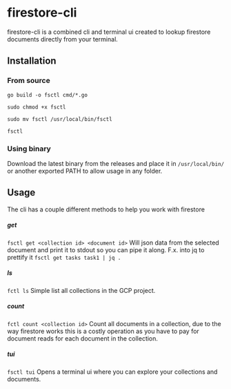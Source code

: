 # firestore-cli

firestore-cli is a combined cli and terminal ui created to lookup firestore documents directly from your terminal.

## Installation

### From source
```
go build -o fsctl cmd/*.go 

sudo chmod +x fsctl

sudo mv fsctl /usr/local/bin/fsctl

fsctl
```

### Using binary
Download the latest binary from the releases and place it in `/usr/local/bin/` or another exported PATH to allow usage in any folder.


## Usage
The cli has a couple different methods to help you work with firestore

##### get
`fsctl get <collection id> <document id>`
Will json data from the selected document and print it to stdout so you can pipe it along.
F.x. into jq to prettify it
`fsctl get tasks task1 | jq .`

##### ls
`fctl ls`
Simple list all collections in the GCP project.

##### count
`fctl count <collection id>`
Count all documents in a collection, due to the way firestore works this is a costly operation as you have to pay for document reads for each document in the collection.


##### tui
`fsctl tui`
Opens a terminal ui where you can explore your collections and documents.
